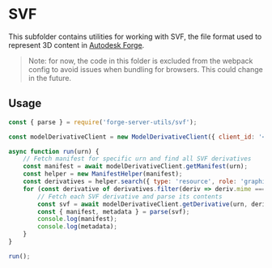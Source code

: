 # SVF

This subfolder contains utilities for working with SVF, the file format used to represent 3D content
in [Autodesk Forge](https://forge.autodesk.com).

> Note: for now, the code in this folder is excluded from the webpack config
> to avoid issues when bundling for browsers. This could change in the future.

## Usage

```js
const { parse } = require('forge-server-utils/svf');

const modelDerivativeClient = new ModelDerivativeClient({ client_id: '<your client id>', client_secret: '<your client secret>' });

async function run(urn) {
    // Fetch manifest for specific urn and find all SVF derivatives
    const manifest = await modelDerivativeClient.getManifest(urn);
    const helper = new ManifestHelper(manifest);
    const derivatives = helper.search({ type: 'resource', role: 'graphics' });
    for (const derivative of derivatives.filter(deriv => deriv.mime === 'application/autodesk-svf')) {
        // Fetch each SVF derivative and parse its contents
        const svf = await modelDerivativeClient.getDerivative(urn, derivative.urn);
        const { manifest, metadata } = parse(svf);
        console.log(manifest);
        console.log(metadata);
    }
}

run();
```
